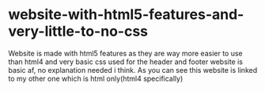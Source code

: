 # website-with-html5-features-and-very-little-to-no-css
Website is made with html5 features as they are way more easier to use than html4 and very basic css used for the header and footer
website is basic af, no explanation needed i think.
As you can see this website is linked to my other one which is html only(html4 specifically)
